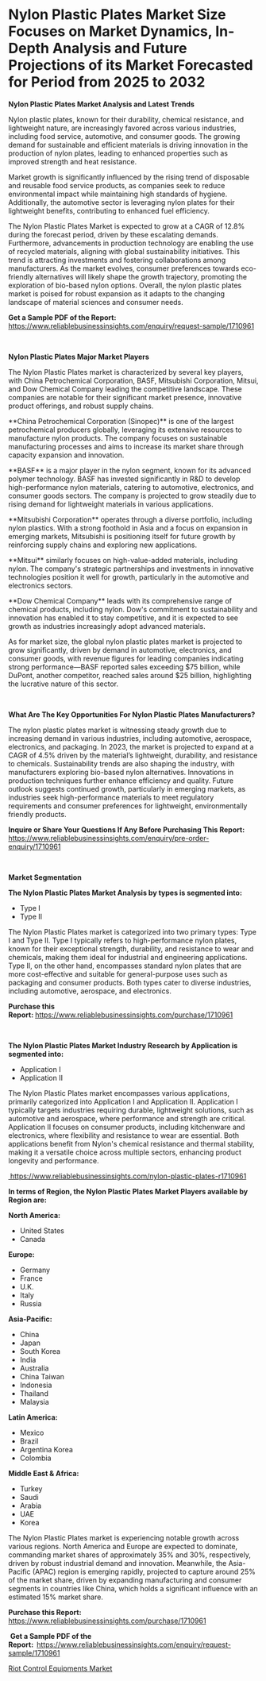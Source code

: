 <p><h1>Nylon Plastic Plates Market Size Focuses on Market Dynamics, In-Depth Analysis and Future Projections of its Market Forecasted for Period from 2025 to 2032</h1></p><p><strong>Nylon Plastic Plates Market Analysis and Latest Trends</strong></p>
<p><p>Nylon plastic plates, known for their durability, chemical resistance, and lightweight nature, are increasingly favored across various industries, including food service, automotive, and consumer goods. The growing demand for sustainable and efficient materials is driving innovation in the production of nylon plates, leading to enhanced properties such as improved strength and heat resistance.</p><p>Market growth is significantly influenced by the rising trend of disposable and reusable food service products, as companies seek to reduce environmental impact while maintaining high standards of hygiene. Additionally, the automotive sector is leveraging nylon plates for their lightweight benefits, contributing to enhanced fuel efficiency.</p><p>The Nylon Plastic Plates Market is expected to grow at a CAGR of 12.8% during the forecast period, driven by these escalating demands. Furthermore, advancements in production technology are enabling the use of recycled materials, aligning with global sustainability initiatives. This trend is attracting investments and fostering collaborations among manufacturers. As the market evolves, consumer preferences towards eco-friendly alternatives will likely shape the growth trajectory, promoting the exploration of bio-based nylon options. Overall, the nylon plastic plates market is poised for robust expansion as it adapts to the changing landscape of material sciences and consumer needs.</p></p>
<p><strong>Get a Sample PDF of the Report:&nbsp;</strong> <a href="https://www.reliablebusinessinsights.com/enquiry/request-sample/1710961?utm_campaign=1121&utm_medium=2&utm_source=Github&utm_content=ia&utm_term=10012025&utm_id=nylon-plastic-plates">https://www.reliablebusinessinsights.com/enquiry/request-sample/1710961</a></p>
<p>&nbsp;</p>
<p><strong>Nylon Plastic Plates Major Market Players</strong></p>
<p><p>The Nylon Plastic Plates market is characterized by several key players, with China Petrochemical Corporation, BASF, Mitsubishi Corporation, Mitsui, and Dow Chemical Company leading the competitive landscape. These companies are notable for their significant market presence, innovative product offerings, and robust supply chains.</p><p>**China Petrochemical Corporation (Sinopec)** is one of the largest petrochemical producers globally, leveraging its extensive resources to manufacture nylon products. The company focuses on sustainable manufacturing processes and aims to increase its market share through capacity expansion and innovation.</p><p>**BASF** is a major player in the nylon segment, known for its advanced polymer technology. BASF has invested significantly in R&D to develop high-performance nylon materials, catering to automotive, electronics, and consumer goods sectors. The company is projected to grow steadily due to rising demand for lightweight materials in various applications.</p><p>**Mitsubishi Corporation** operates through a diverse portfolio, including nylon plastics. With a strong foothold in Asia and a focus on expansion in emerging markets, Mitsubishi is positioning itself for future growth by reinforcing supply chains and exploring new applications.</p><p>**Mitsui** similarly focuses on high-value-added materials, including nylon. The company's strategic partnerships and investments in innovative technologies position it well for growth, particularly in the automotive and electronics sectors.</p><p>**Dow Chemical Company** leads with its comprehensive range of chemical products, including nylon. Dow's commitment to sustainability and innovation has enabled it to stay competitive, and it is expected to see growth as industries increasingly adopt advanced materials.</p><p>As for market size, the global nylon plastic plates market is projected to grow significantly, driven by demand in automotive, electronics, and consumer goods, with revenue figures for leading companies indicating strong performance—BASF reported sales exceeding $75 billion, while DuPont, another competitor, reached sales around $25 billion, highlighting the lucrative nature of this sector.</p></p>
<p>&nbsp;</p>
<p><strong>What Are The Key Opportunities For Nylon Plastic Plates Manufacturers?</strong></p>
<p><p>The nylon plastic plates market is witnessing steady growth due to increasing demand in various industries, including automotive, aerospace, electronics, and packaging. In 2023, the market is projected to expand at a CAGR of 4.5% driven by the material’s lightweight, durability, and resistance to chemicals. Sustainability trends are also shaping the industry, with manufacturers exploring bio-based nylon alternatives. Innovations in production techniques further enhance efficiency and quality. Future outlook suggests continued growth, particularly in emerging markets, as industries seek high-performance materials to meet regulatory requirements and consumer preferences for lightweight, environmentally friendly products.</p></p>
<p><strong>Inquire or Share Your Questions If Any Before Purchasing This Report:</strong> <a href="https://www.reliablebusinessinsights.com/enquiry/pre-order-enquiry/1710961?utm_campaign=1121&utm_medium=2&utm_source=Github&utm_content=ia&utm_term=10012025&utm_id=nylon-plastic-plates">https://www.reliablebusinessinsights.com/enquiry/pre-order-enquiry/1710961</a></p>
<p>&nbsp;</p>
<p><strong>Market Segmentation</strong></p>
<p><strong>The Nylon Plastic Plates Market Analysis by types is segmented into:</strong></p>
<p><ul><li>Type I</li><li>Type II</li></ul></p>
<p><p>The Nylon Plastic Plates market is categorized into two primary types: Type I and Type II. Type I typically refers to high-performance nylon plates, known for their exceptional strength, durability, and resistance to wear and chemicals, making them ideal for industrial and engineering applications. Type II, on the other hand, encompasses standard nylon plates that are more cost-effective and suitable for general-purpose uses such as packaging and consumer products. Both types cater to diverse industries, including automotive, aerospace, and electronics.</p></p>
<p><strong>Purchase this Report:&nbsp;</strong><a href="https://www.reliablebusinessinsights.com/purchase/1710961?utm_campaign=1121&utm_medium=2&utm_source=Github&utm_content=ia&utm_term=10012025&utm_id=nylon-plastic-plates">https://www.reliablebusinessinsights.com/purchase/1710961</a></p>
<p>&nbsp;</p>
<p><strong>The Nylon Plastic Plates Market Industry Research by Application is segmented into:</strong></p>
<p><ul><li>Application I</li><li>Application II</li></ul></p>
<p><p>The Nylon Plastic Plates market encompasses various applications, primarily categorized into Application I and Application II. Application I typically targets industries requiring durable, lightweight solutions, such as automotive and aerospace, where performance and strength are critical. Application II focuses on consumer products, including kitchenware and electronics, where flexibility and resistance to wear are essential. Both applications benefit from Nylon's chemical resistance and thermal stability, making it a versatile choice across multiple sectors, enhancing product longevity and performance.</p></p>
<p><a href="https://www.reliablebusinessinsights.com/nylon-plastic-plates-r1710961?utm_campaign=1121&utm_medium=2&utm_source=Github&utm_content=ia&utm_term=10012025&utm_id=nylon-plastic-plates">&nbsp;https://www.reliablebusinessinsights.com/nylon-plastic-plates-r1710961</a></p>
<p><strong>In terms of Region, the Nylon Plastic Plates Market Players available by Region are:</strong></p>
<p>
    <p> <strong> North America: </strong>
        <ul>
            <li>United States</li>
            <li>Canada</li>
        </ul>
        </p> 
    <p> <strong> Europe: </strong>
        <ul>
            <li>Germany</li>
            <li>France</li>
            <li>U.K.</li>
            <li>Italy</li>
            <li>Russia</li>
        </ul>
        </p> 
    <p> <strong> Asia-Pacific: </strong>
        <ul>
            <li>China</li>
            <li>Japan</li>
            <li>South Korea</li>
            <li>India</li>
            <li>Australia</li>
            <li>China Taiwan</li>
            <li>Indonesia</li>
            <li>Thailand</li>
            <li>Malaysia</li>
        </ul>
        </p> 
    <p> <strong> Latin America: </strong>
        <ul>
            <li>Mexico</li>
            <li>Brazil</li>
            <li>Argentina Korea</li>
            <li>Colombia</li>
        </ul>
        </p> 
    <p> <strong> Middle East & Africa: </strong>
        <ul>
            <li>Turkey</li>
            <li>Saudi</li>
            <li>Arabia</li>
            <li>UAE</li>
            <li>Korea</li>
        </ul>
    </p>
    </p>
<p><p>The Nylon Plastic Plates market is experiencing notable growth across various regions. North America and Europe are expected to dominate, commanding market shares of approximately 35% and 30%, respectively, driven by robust industrial demand and innovation. Meanwhile, the Asia-Pacific (APAC) region is emerging rapidly, projected to capture around 25% of the market share, driven by expanding manufacturing and consumer segments in countries like China, which holds a significant influence with an estimated 15% market share.</p></p>
<p><strong>Purchase this Report: </strong><a href="https://www.reliablebusinessinsights.com/purchase/1710961?utm_campaign=1121&utm_medium=2&utm_source=Github&utm_content=ia&utm_term=10012025&utm_id=nylon-plastic-plates">https://www.reliablebusinessinsights.com/purchase/1710961</a></p>
<p>&nbsp;<strong>Get a Sample PDF of the Report:&nbsp;&nbsp;</strong><a href="https://www.reliablebusinessinsights.com/enquiry/request-sample/1710961?utm_campaign=1121&utm_medium=2&utm_source=Github&utm_content=ia&utm_term=10012025&utm_id=nylon-plastic-plates">https://www.reliablebusinessinsights.com/enquiry/request-sample/1710961</a></p>
<p><strong></strong></p>
<p><p><a href="https://github.com/jaquelynhasenaue8/Market-Research-Report-List-1/blob/main/riot-control-equipments-market.md?utm_campaign=1121&utm_medium=2&utm_source=Github&utm_content=ia&utm_term=10012025&utm_id=nylon-plastic-plates">Riot Control Equipments Market</a></p></p>
